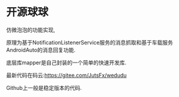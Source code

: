 # 开源球球
仿微泡泡的功能实现,

原理为基于NotificationListenerService服务的消息抓取和基于车载服务AndroidAuto的消息回复功能.

底层库mapper是自己封装的一个简单的快速开发库.

最新代码在码云:https://gitee.com/JutsFx/wedudu

Github上一般是稳定版本的代码.
